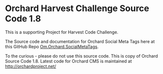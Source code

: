 Orchard Harvest Challenge Source Code 1.8
=========

This is a supporting Project for Harvest Code Challenge.

The Source code and documentation for Orchard Social Meta Tags here at this GitHub Repo [Om.Orchard.SocialMetaTags][1].

To the curious - please do not use this source code. This is copy of Orchard Source Code 1.8. Latest code for Orchard CMS is maintained at http://orchardproject.net/

[1]:https://github.com/bhavinbdoshi/Om.Orchard.SocialMetaTags
